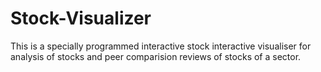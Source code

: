 # Stock-Visualizer

This is a specially programmed interactive stock interactive visualiser for analysis of stocks and peer comparision reviews of stocks of a sector.